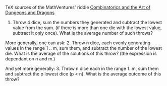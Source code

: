 TeX sources of the MathVentures' riddle
[Combinatorics and the Art of Dungeons and Dragons](http://www.shlomifish.org/MathVentures/3d-outof-4d-mathml.xhtml)

1. Throw 4 dice, sum the numbers they generated and subtract the lowest value from the sum. (if there is more than one die with the lowest value, subtract it only once). What is the average number of such throws?

More generally, one can ask: 2. Throw n dice, each evenly generating values in the range 1 .. m, sum them, and subtract the number of the lowest die. What is the average of the solutions of this throw? (the expression is dependant on n and m.)

And yet more generally: 3. Throw n dice each in the range 1..m, sum them and subtract the p lowest dice (p < n). What is the average outcome of this throw?
